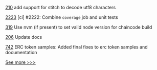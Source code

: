 
[210](https://github.com/hyperledger-labs/fabric-operations-console/pull/210) add support for stitch to decode utf8 characters

[2223](https://github.com/hyperledger/iroha/pull/2223) [ci] #2222: Combine `coverage` job and unit tests

[319](https://github.com/hyperledger-labs/fablo/pull/319) Use nvm (if present) to set valid node version for chaincode build

[206](https://github.com/hyperledger/fabric-sdk-java/pull/206) Update docs

[742](https://github.com/hyperledger/fabric-samples/pull/742) ERC token samples: Added final fixes to erc token samples and documentation


[See more >>>](https://start-here.hyperledger.org/pull-requests)
